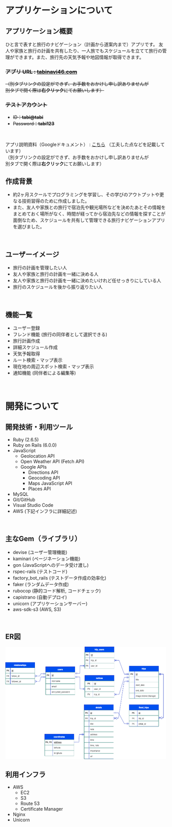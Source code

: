 # アプリケーションについて

## アプリケーション概要
ひと言で表すと旅行のナビゲーション（計画から道案内まで）アプリです。
友人や家族と旅行の計画を共有したり、一人旅でもスケジュールを立てて旅行の管理ができます。また、旅行先の天気予報や地図情報が取得できます。
<br>

### ~~アプリ URL : <a href="https://tabinavi46.com" target="_blank" rel="noopener noreferrer">**tabinavi46.com**</a>~~
~~（別タブリンクの設定ができず、お手数をおかけし申し訳ありませんが<br>別タブで開く際は**右クリック**にてお願いします）~~

### ~~テストアカウント~~
* ~~ID：**tabi@tabi**~~
* ~~Password：**tabi123**~~
<br>



アプリ説明資料（Googleドキュメント） : <a href="https://docs.google.com/document/d/1z85d3zdV6kbzSs2TPphY0B2Ft1DCbSUWojogwXXsyWs/edit?usp=sharing" target="_blank" rel="noopener noreferrer">こちら</a> （工夫した点などを記載しています）
<br>
（別タブリンクの設定ができず、お手数をおかけし申し訳ありませんが<br>別タブで開く際は**右クリック**にてお願いします）
<br>

## 作成背景
* 約2ヶ月スクールでプログラミングを学習し、その学びのアウトプットや更なる技術習得のために作成しました。<br>
* また、友人や家族との旅行で宿泊先や観光場所などを決めたあとその情報をまとめておく場所がなく、時間が経ってから宿泊先などの情報を探すことが面倒なため、スケジュールを共有して管理できる旅行ナビゲーションアプリを選びました。
<br>

## ユーザーイメージ
* 旅行の計画を管理したい人
* 友人や家族と旅行の計画を一緒に決める人
* 友人や家族と旅行の計画を一緒に決めたいけれど任せっきりにしている人
* 旅行のスケジュールを後から振り返りたい人
<br>


## 機能一覧
 * ユーザー登録
 * フレンド機能 (旅行の同伴者として選択できる)
 * 旅行計画作成
 * 詳細スケジュール作成
 * 天気予報取得
 * ルート検索・マップ表示
 * 現在地の周辺スポット検索・マップ表示
 * 通知機能 (同伴者による編集等)
<br><br><br>

# 開発について

## 開発技術・利用ツール
* Ruby (2.6.5)
* Ruby on Rails (6.0.0)
* JavaScript
  * Geolocation API
  * Open Weather API (Fetch API)
  * Google APIs
    * Directions API
    * Geocoding API
    * Maps JavaScript API
    * Places API
* MySQL
* Git/GitHub
* Visual Studio Code
* AWS (下記インフラに詳細記述)
<br>

## 主なGem（ライブラリ）
* devise (ユーザー管理機能)
* kaminari (ページネーション機能)
* gon (JavaScriptへのデータ受け渡し)
* rspec-rails (テストコード)
* factory_bot_rails (テストデータ作成の効率化)
* faker (ランダムデータ作成)
* rubocop (静的コード解析, コードチェック)
* capistrano (自動デプロイ)
* unicorn (アプリケーションサーバー)
* aws-sdk-s3 (AWS, S3)
<br>

## ER図
<img width="500" height="350" src="er.png">
<br>

## 利用インフラ
* AWS
  * EC2
  * S3
  * Route 53
  * Certificate Manager
* Nginx
* Unicorn
